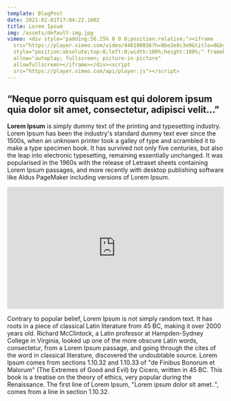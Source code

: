 ```yaml
---
template: BlogPost
date: 2021-02-01T17:04:22.160Z
title: Lorem Ipsum
img: /assets/default-img.jpg
vimeo: <div style="padding:56.25% 0 0 0;position:relative;"><iframe
  src="https://player.vimeo.com/video/440100856?h=8be2e8c3e9&title=0&byline=0&portrait=0"
  style="position:absolute;top:0;left:0;width:100%;height:100%;" frameborder="0"
  allow="autoplay; fullscreen; picture-in-picture"
  allowfullscreen></iframe></div><script
  src="https://player.vimeo.com/api/player.js"></script>
---
```

## “Neque porro quisquam est qui dolorem ipsum quia dolor sit amet, consectetur, adipisci velit...”

**Lorem Ipsum** is simply dummy text of the printing and typesetting industry. Lorem Ipsum has been the industry's standard dummy text ever since the 1500s, when an unknown printer took a galley of type and scrambled it to make a type specimen book. It has survived not only five centuries, but also the leap into electronic typesetting, remaining essentially unchanged. It was popularised in the 1960s with the release of Letraset sheets containing Lorem Ipsum passages, and more recently with desktop publishing software like Aldus PageMaker including versions of Lorem Ipsum.

<div style="padding:56.25% 0 0 0;position:relative;"><iframe src="https://player.vimeo.com/video/396431930?h=62371fe6ef&title=0&byline=0&portrait=0" style="position:absolute;top:0;left:0;width:100%;height:100%;" frameborder="0" allow="autoplay; fullscreen; picture-in-picture" allowfullscreen></iframe></div><script src="https://player.vimeo.com/api/player.js"></script>

Contrary to popular belief, Lorem Ipsum is not simply random text. It has roots in a piece of classical Latin literature from 45 BC, making it over 2000 years old. Richard McClintock, a Latin professor at Hampden-Sydney College in Virginia, looked up one of the more obscure Latin words, consectetur, from a Lorem Ipsum passage, and going through the cites of the word in classical literature, discovered the undoubtable source. Lorem Ipsum comes from sections 1.10.32 and 1.10.33 of "de Finibus Bonorum et Malorum" (The Extremes of Good and Evil) by Cicero, written in 45 BC. This book is a treatise on the theory of ethics, very popular during the Renaissance. The first line of Lorem Ipsum, "Lorem ipsum dolor sit amet..", comes from a line in section 1.10.32.